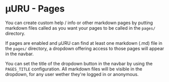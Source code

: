 # µURU - Pages

You can create custom help / info or other markdown pages by putting markdown
files called as you want your pages to be called in the `pages/` directory.

If pages are enabled and µURU can find at least one markdown (.md) file in the
`pages/` directory, a dropdown offering access to those pages will appear in the
navbar.

You can set the title of the dropdown button in the navbar by using the `PAGES_TITLE`
configuration. All markdown files will be visible in the dropdown, for any user
wether they're logged in or anonymous.